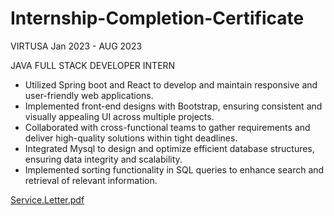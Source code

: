 # Internship-Completion-Certificate


VIRTUSA                            Jan 2023 - AUG 2023

JAVA FULL STACK DEVELOPER INTERN

- Utilized Spring boot and React to develop and maintain responsive and
user-friendly web applications.
- Implemented front-end designs with Bootstrap, ensuring consistent and
visually appealing UI across multiple projects.
- Collaborated with cross-functional teams to gather requirements and
deliver high-quality solutions within tight deadlines.
- Integrated Mysql to design and optimize efficient database structures,
ensuring data integrity and scalability.
- Implemented sorting functionality in SQL queries to enhance search and
retrieval of relevant information.

[Service.Letter.pdf](https://github.com/Traxxgod/Internship-Completion-Certificate/files/12707853/Service.Letter.pdf)
